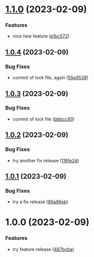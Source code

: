 # [1.1.0](https://github.com/ludovicm67/php-playground-semantic-release/compare/v1.0.4...v1.1.0) (2023-02-09)


### Features

* nice new feature ([e1bc572](https://github.com/ludovicm67/php-playground-semantic-release/commit/e1bc572b2b0951ee5663dcb9538f1bd8cf95dcda))

## [1.0.4](https://github.com/ludovicm67/php-playground-semantic-release/compare/v1.0.3...v1.0.4) (2023-02-09)


### Bug Fixes

* commit of lock file, again ([55e9528](https://github.com/ludovicm67/php-playground-semantic-release/commit/55e95282ce1b2b00538a93954a96bedb67634b97))

## [1.0.3](https://github.com/ludovicm67/php-playground-semantic-release/compare/v1.0.2...v1.0.3) (2023-02-09)


### Bug Fixes

* commit of lock file ([bbbcc93](https://github.com/ludovicm67/php-playground-semantic-release/commit/bbbcc93c5008498dbab76cd4a31cf658b702a3ca))

## [1.0.2](https://github.com/ludovicm67/php-playground-semantic-release/compare/v1.0.1...v1.0.2) (2023-02-09)


### Bug Fixes

* try another fix release ([116fe2d](https://github.com/ludovicm67/php-playground-semantic-release/commit/116fe2d8247d4e5ae49191cb225470da8e35ec28))

## [1.0.1](https://github.com/ludovicm67/php-playground-semantic-release/compare/v1.0.0...v1.0.1) (2023-02-09)


### Bug Fixes

* try a fix release ([86a86eb](https://github.com/ludovicm67/php-playground-semantic-release/commit/86a86eb40b67986a45f29d4e7d1004f88f5631df))

# 1.0.0 (2023-02-09)


### Features

* try feature release ([487bcba](https://github.com/ludovicm67/php-playground-semantic-release/commit/487bcba20ac0aba60cbdb76bc7c275db6fb844fc))
